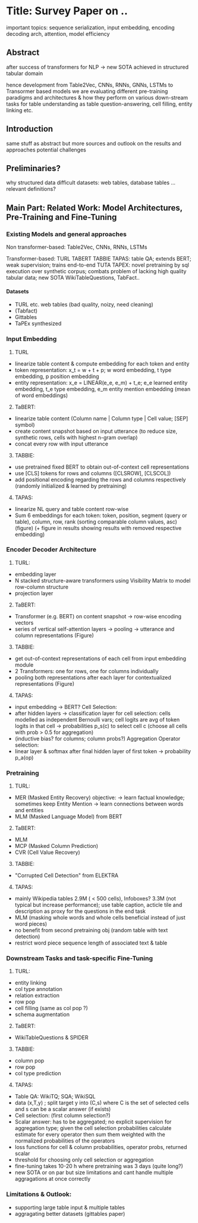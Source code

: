 # Title: Survey Paper on ..

important topics: sequence serialization, input embedding, encoding decoding arch, attention, model efficiency

## Abstract

after success of transformers for NLP -> new SOTA achieved in structured tabular domain

hence development from Table2Vec, CNNs, RNNs, GNNs, LSTMs to Transormer based models
we are evaluating different pre-training paradigms and architectures 
& how they perform on various down-stream tasks for table understanding as table question-answering, cell filling, entity linking etc.


## Introduction
same stuff as abstract but more sources
and outlook on the results and approaches
potential challenges

## Preliminaries? 
why structured data difficult
datasets: web tables, database tables ...
relevant definitions?

## Main Part: Related Work: Model Architectures, Pre-Training and Fine-Tuning

### Existing Models and general approaches
Non transformer-based:
Table2Vec, CNNs, RNNs, LSTMs

Transformer-based:
TURL
TABERT
TABBIE
TAPAS: table QA; extends BERT; weak supervision; trains end-to-end
TUTA
TAPEX: novel pretraining by sql execution over synthetic corpus; combats problem of lacking high quality tabular data; new SOTA WikiTableQuestions, TabFact..

#### Datasets
- TURL etc. web tables (bad quality, noizy, need cleaning)
- (Tabfact)
- Gittables
- TaPEx synthesized

### Input Embedding
1) TURL
- linearize table content & compute embedding for each token and entity
- token representation: x_t = w + t + p; w word embedding, t type embedding, p position embedding 
- entity representation: x_e = LINEAR(e_e, e_m) + t_e; e_e learned entity embedding, t_e type embedding, e_m entity mention embedding (mean of word embeddings)  

2) TaBERT:
- linearize table content  (Column name | Column type | Cell value; [SEP] symbol)
- create content snapshot based on input utterance (to reduce size, synthetic rows, cells with highest n-gram overlap)
- concat every row with input utterance

3) TABBIE:
- use pretrained fixed BERT to obtain out-of-context cell representations 
- use [CLS] tokens for rows and columns ([CLSROW], [CLSCOL]) 
- add positional encoding regarding the rows and columns respectively (randomly initialized & learned by pretraining)

4) TAPAS:
- linearize NL query and table content row-wise
- Sum 6 embeddings for each token: token, position, segment (query or table), column, row, rank (sorting comparable column values, asc) (figure) (+ figure in results showing results with removed respective embedding)


### Encoder Decoder Architecture
1) TURL:
- embedding layer
- N stacked structure-aware transformers using Visibility Matrix to model row-column structure
- projection layer

2) TaBERT:
- Transformer (e.g. BERT) on content snapshot -> row-wise encoding vectors
- series of vertical self-attention layers -> pooling -> utterance and column representations
(Figure)

3) TABBIE:
- get out-of-context representations of each cell from input embedding module
- 2 Transformers: one for rows, one for columns individually
- pooling both representations after each layer for contextualized representations
(Figure)

4) TAPAS:
- input embedding -> BERT?
Cell Selection:
- after hidden layers -> classification layer for cell selection: cells modelled as independent Bernoulli vars;  cell logits are avg of token logits in that cell -> probabilities p_s(c) to select cell c (choose all cells with prob > 0.5 for aggregation)
- (inductive bias? for columns; column probs?)
Aggregation Operator selection:
- linear layer & softmax after final hidden layer of first token -> probability p_a(op)


### Pretraining
1) TURL:
- MER (Masked Entity Recovery) objective: -> learn factual knowledge; sometimes keep Entity Mention -> learn connections between words and entities
- MLM (Masked Language Model) from BERT

2) TaBERT:
- MLM
- MCP (Masked Column Prediction)
- CVR (Cell Value Recovery)

3) TABBIE:
- "Corrupted Cell Detection" from ELEKTRA

4) TAPAS:
- mainly Wikipedia tables 2.9M ( < 500 cells), Infoboxes? 3.3M (not typical but increase performance); use table caption, acticle tile and description as proxy for the questions in the end task
- MLM (masking whole words and whole cells beneficial instead of just word pieces)
- no benefit from second pretraining obj (random table with text detection)
- restrict word piece sequence length of associated text & table


### Downstream Tasks and task-specific Fine-Tuning

1) TURL:
- entity linking
- col type annotation
- relation extraction
- row pop
- cell filling (same as col pop ?)
- schema augmentation

2) TaBERT: 
- WikiTableQuestions & SPIDER

3) TABBIE:
- column pop
- row pop
- col type prediction

4) TAPAS:
- Table QA: WikiTQ; SQA; WikiSQL
- data (x,T,y) ; split target y into (C,s) where C is the set of selected cells and s can be a scalar answer (if exists) 
- Cell selection: (first column selection?)
- Scalar answer: has to be aggregated; no explicit supervision for aggregation type; given the cell selection probabilities calculate estimate for every operator then sum them weighted with the normalized probabilities of the operators
- loss functions for cell & column probabilities, operator probs, returned scalar
- threshold for choosing only cell selection or aggregation
- fine-tuning takes 10-20 h where pretraining was 3 days (quite long?)
- new SOTA or on par but size limitations and cant handle multiple aggragations at once correctly

### Limitations & Outlook:
- supporting large table input & multiple tables
- aggragating better datasets (gittables paper)
